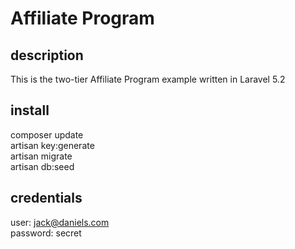 # Affiliate Program

## description
This is the two-tier Affiliate Program example written in Laravel 5.2<br />

## install

composer update<br />
artisan key:generate<br />
artisan migrate<br />
artisan db:seed<br />

## credentials
user: jack@daniels.com <br />
password: secret